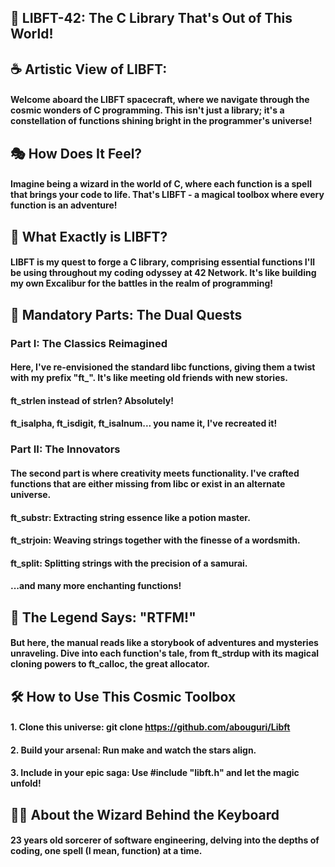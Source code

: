 
## 🚀 LIBFT-42: The C Library That's Out of This World!
## ☕ Artistic View of LIBFT:
#### Welcome aboard the LIBFT spacecraft, where we navigate through the cosmic wonders of C programming. This isn't just a library; it's a constellation of functions shining bright in the programmer's universe!

## 🎭 How Does It Feel?
#### Imagine being a wizard in the world of C, where each function is a spell that brings your code to life. That's LIBFT - a magical toolbox where every function is an adventure!

## 📖 What Exactly is LIBFT?
#### LIBFT is my quest to forge a C library, comprising essential functions I'll be using throughout my coding odyssey at 42 Network. It's like building my own Excalibur for the battles in the realm of programming!

## 🔧 Mandatory Parts: The Dual Quests
### Part I: The Classics Reimagined
#### Here, I've re-envisioned the standard libc functions, giving them a twist with my prefix "ft_". It's like meeting old friends with new stories.

#### ft_strlen instead of strlen? Absolutely!
#### ft_isalpha, ft_isdigit, ft_isalnum... you name it, I've recreated it!

### Part II: The Innovators
#### The second part is where creativity meets functionality. I've crafted functions that are either missing from libc or exist in an alternate universe.

#### ft_substr: Extracting string essence like a potion master.
#### ft_strjoin: Weaving strings together with the finesse of a wordsmith.
#### ft_split: Splitting strings with the precision of a samurai.
#### ...and many more enchanting functions!

##  🌌 The Legend Says: "RTFM!"
#### But here, the manual reads like a storybook of adventures and mysteries unraveling. Dive into each function's tale, from ft_strdup with its magical cloning powers to ft_calloc, the great allocator.

## 🛠️ How to Use This Cosmic Toolbox
#### 1. Clone this universe: git clone https://github.com/abouguri/Libft 
#### 2. Build your arsenal: Run make and watch the stars align.
#### 3. Include in your epic saga: Use #include "libft.h" and let the magic unfold!

## 🧙‍♂️ About the Wizard Behind the Keyboard
#### 23 years old sorcerer of software engineering, delving into the depths of coding, one spell (I mean, function) at a time.
